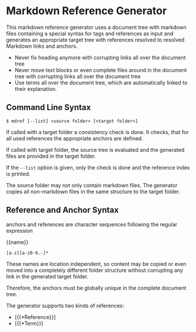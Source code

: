 # Markdown Reference Generator


This markdown reference generator uses
a document tree with markdown files containing
a special syntax for tags and references
as input and generates an appropriate target tree with
references resolved to resolved Markdown links
and anchors.

- Never fix heading anymore with corrupting links all over the document tree
- Never move text blocks or even complete files around in the document tree with corrupting links all over the document tree
- Use terms all over the document tree, which are automatically linked to their explanation.

## Command Line Syntax

```shell
$ mdref [--list] <source folder> [<target folder>]
```

If called with a target folder a consistency check is
done. It checks, that for all used references the appropriate anchors are defined.

If called with target folder, the source tree
is evaluated and the generated files are provided in the target folder.

If the `--list` option is given, only the check is done and the reference index is printed.


The source folder may not only contain markdown files. The generator copies all non-markdown files in the same structure to the target folder.

## Reference and Anchor Syntax

anchors and references are character sequences
following the regular expression

{{name}}

```regexp
[a-z][a-z0-9.-]*
```

These names are location independent, so content
may be copied or even moved into a completely different folder structure without corrupting any link in the generated target folder.

Therefore, the anchors must be globally unique in the
complete document tree.

The generator supports two kinds of references:
- [{{*Reference}}] 
- [{{*Term}}]
